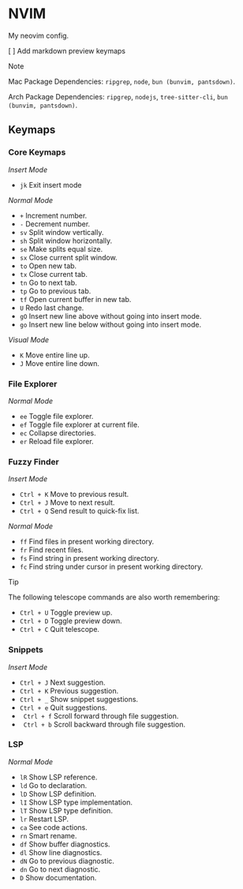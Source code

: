 # NVIM
My neovim config.

[ ] Add markdown preview keymaps

> [!NOTE]
> Mac Package Dependencies: `ripgrep`, `node`, `bun (bunvim, pantsdown)`.
>  
> Arch Package Dependencies: `ripgrep`, `nodejs`, `tree-sitter-cli`, `bun (bunvim, pantsdown)`.

## Keymaps

### Core Keymaps

*Insert Mode*
- `jk` Exit insert mode

*Normal Mode*
- `+` Increment number.
- `-` Decrement number.
- `sv` Split window vertically.
- `sh` Split window horizontally.
- `se` Make splits equal size.
- `sx` Close current split window.
- `to` Open new tab.
- `tx` Close current tab.
- `tn` Go to next tab.
- `tp` Go to previous tab.
- `tf` Open current buffer in new tab.
- `U` Redo last change.
- `gO` Insert new line above without going into insert mode.  
- `go` Insert new line below without going into insert mode.  

*Visual Mode*
- `K` Move entire line up.
- `J` Move entire line down. 

### File Explorer

*Normal Mode*
- `ee` Toggle file explorer.
- `ef` Toggle file explorer at current file.
- `ec` Collapse directories.
- `er` Reload file explorer.

### Fuzzy Finder
 *Insert Mode*
 - `Ctrl + K` Move to previous result.
 - `Ctrl + J` Move to next result.
 - `Ctrl + Q` Send result to quick-fix list.

 *Normal Mode*
 - `ff` Find files in present working directory.
 - `fr` Find recent files.
 - `fs` Find string in present working directory.
 - `fc` Find string under cursor in present working directory.

> [!TIP]
> The following telescope commands are also worth remembering:
> - `Ctrl + U` Toggle preview up.
> - `Ctrl + D` Toggle preview down.
> - `Ctrl + C` Quit telescope.

### Snippets
*Insert Mode* 
- `Ctrl + J` Next suggestion.
- `Ctrl + K` Previous suggestion. 
- `Ctrl + _` Show snippet suggestions.
- `Ctrl + e` Quit suggestions.
- ` Ctrl + f` Scroll forward through file suggestion.
- ` Ctrl + b` Scroll backward  through file suggestion.

### LSP
*Normal Mode*
- `lR` Show LSP reference.
- `ld` Go to declaration.
- `lD` Show LSP definition.
- `lI` Show LSP type implementation.
- `lT` Show LSP type definition.
- `lr` Restart LSP.
- `ca` See code actions. 
- `rn` Smart rename.
- `df` Show buffer diagnostics.
- `dl` Show line diagnostics.
- `dN` Go to previous diagnostic. 
- `dn` Go to next diagnostic. 
- `D` Show documentation. 
